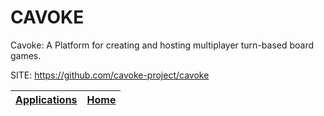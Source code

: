 # CAVOKE

 Cavoke: A Platform for creating and hosting multiplayer 
 turn-based board games.

 SITE: https://github.com/cavoke-project/cavoke

 | [Applications](https://portable-linux-apps.github.io/apps.html) | [Home](https://portable-linux-apps.github.io)
 | --- | --- |
